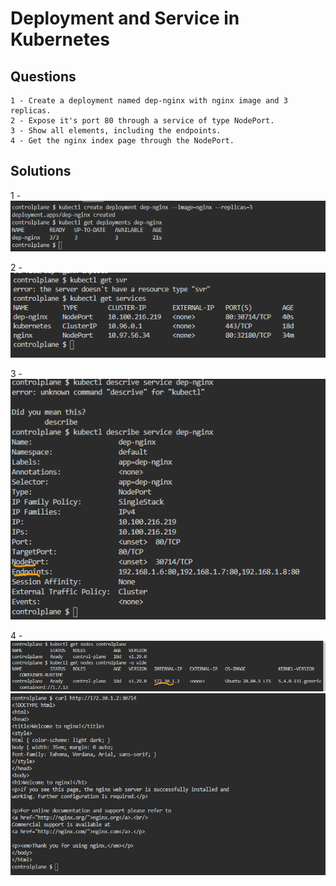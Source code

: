 # Deployment and Service in Kubernetes

## Questions
    1 - Create a deployment named dep-nginx with nginx image and 3 replicas.
    2 - Expose it's port 80 through a service of type NodePort.
    3 - Show all elements, including the endpoints.
    4 - Get the nginx index page through the NodePort.

## Solutions

   1 - ![alt text](image.png)


   2 - ![alt text](image-1.png)


   3 - ![alt text](image-2.png)

   
   4 - ![alt text](image-3.png) 
       ![alt text](image-4.png)